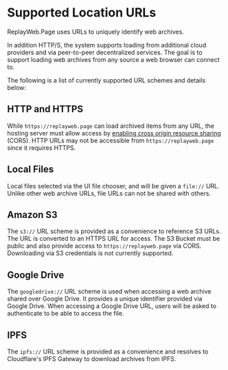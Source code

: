 # Supported Location URLs

ReplayWeb.Page uses URLs to uniquely identify web archives.

In addition HTTP/S, the system supports loading from additional cloud providers and via peer-to-peer decentralized services. The goal is to support loading web archives from any source a web browser can connect to.

The following is a list of currently supported URL schemes and details below:

## HTTP and HTTPS

While `https://replayweb.page` can load archived items from any URL, the hosting server must allow access by [enabling cross origin resource sharing](cors-settings.md) (CORS). HTTP URLs may not be accessible from `https://replayweb.page` since it requires HTTPS.

## Local Files

Local files selected via the UI file chooser, and will be given a `file://` URL. Unlike other web archive URLs, file URLs can not be shared with others.

## Amazon S3

The `s3://` URL scheme is provided as a convenience to reference S3 URLs. The URL is converted to an HTTPS URL for access. The S3 Bucket must be public and also provide access to `https://replayweb.page` via CORS. Downloading via S3 credentials is not currently supported.

## Google Drive 

The `googledrive://` URL scheme is used when accessing a web archive shared over Google Drive. It provides a unique identifier provided via Google Drive. When accessing a Google Drive URL, users will be asked to authenticate to be able to access the file.

## IPFS

The `ipfs://` URL scheme is provided as a convenience and resolves to Cloudflare's IPFS Gateway to download archives from IPFS.
